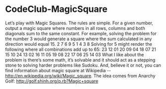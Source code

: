 CodeClub-MagicSquare
====================

Let’s play with Magic Squares. The rules are simple.  For a given number, output a magic square where numbers in all rows, columns and both diagonals sum to the same constant.  For example, solving the problem for the number 3 would generate a square where the sum calculated in any direction would equal 15.  2  7  6 9  5  1 4  3  8     Solving for 5 might render the following where all combinations add up to 65:  23  12  01  20  09 04  18  07  21  15   10  24  13  02  16 11  05  19  08  22 17  06  25  14  03  What I like about the problem is there’s some math, it’s solvable and it should act as a stepping stone to solving harder problems like Sudoku.  And, believe it or not, you can find information about magic square at Wikipedia -- http://en.wikipedia.org/wiki/Magic_square. The idea comes from Anarchy Golf: http://golf.shinh.org/p.rb?Magic+square 